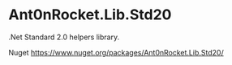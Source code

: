 # Ant0nRocket.Lib.Std20

.Net Standard 2.0 helpers library.

Nuget https://www.nuget.org/packages/Ant0nRocket.Lib.Std20/
